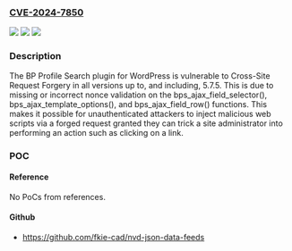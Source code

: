 ### [CVE-2024-7850](https://cve.mitre.org/cgi-bin/cvename.cgi?name=CVE-2024-7850)
![](https://img.shields.io/static/v1?label=Product&message=BP%20Profile%20Search&color=blue)
![](https://img.shields.io/static/v1?label=Version&message=*%3C%3D%205.7.5%20&color=brighgreen)
![](https://img.shields.io/static/v1?label=Vulnerability&message=CWE-352%20Cross-Site%20Request%20Forgery%20(CSRF)&color=brighgreen)

### Description

The BP Profile Search plugin for WordPress is vulnerable to Cross-Site Request Forgery in all versions up to, and including, 5.7.5. This is due to missing or incorrect nonce validation on the bps_ajax_field_selector(), bps_ajax_template_options(), and bps_ajax_field_row() functions. This makes it possible for unauthenticated attackers to inject malicious web scripts via a forged request granted they can trick a site administrator into performing an action such as clicking on a link.

### POC

#### Reference
No PoCs from references.

#### Github
- https://github.com/fkie-cad/nvd-json-data-feeds

